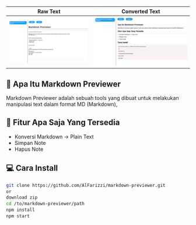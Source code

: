 
| Raw Text | Converted Text |
| ----------- | ----------- |
| ![raw](ss/1.png) | ![converted](ss/2.png) |
## 🤔 Apa Itu Markdown Previewer 

Markdown Previewer adalah sebuah tools yang dibuat untuk melakukan manipulasi text dalam format 
MD (Markdown),


## 🤨 Fitur Apa Saja Yang Tersedia

- Konversi Markdown -> Plain Text
- Simpan Note
- Hapus Note


## :computer: Cara Install

```bash
git clone https://github.com/AlFarizzi/markdown-previewer.git
or
download zip
cd /to/markdown-previewer/path
npm install
npm start
```